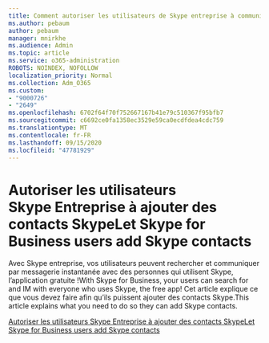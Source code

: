 ```yaml
---
title: Comment autoriser les utilisateurs de Skype entreprise à communiquer avec des utilisateurs de Skype
ms.author: pebaum
author: pebaum
manager: mnirkhe
ms.audience: Admin
ms.topic: article
ms.service: o365-administration
ROBOTS: NOINDEX, NOFOLLOW
localization_priority: Normal
ms.collection: Adm_O365
ms.custom:
- "9000726"
- "2649"
ms.openlocfilehash: 6702f64f70f752667167b41e79c510367f95bfb7
ms.sourcegitcommit: c6692ce0fa1358ec3529e59ca0ecdfdea4cdc759
ms.translationtype: MT
ms.contentlocale: fr-FR
ms.lasthandoff: 09/15/2020
ms.locfileid: "47781929"
---
```

# <a name="let-skype-for-business-users-add-skype-contacts"></a><span data-ttu-id="2a6e7-102">Autoriser les utilisateurs Skype Entreprise à ajouter des contacts Skype</span><span class="sxs-lookup"><span data-stu-id="2a6e7-102">Let Skype for Business users add Skype contacts</span></span>

<span data-ttu-id="2a6e7-103">Avec Skype entreprise, vos utilisateurs peuvent rechercher et communiquer par messagerie instantanée avec des personnes qui utilisent Skype, l’application gratuite !</span><span class="sxs-lookup"><span data-stu-id="2a6e7-103">With Skype for Business, your users can search for and IM with everyone who uses Skype, the free app!</span></span> <span data-ttu-id="2a6e7-104">Cet article explique ce que vous devez faire afin qu’ils puissent ajouter des contacts Skype.</span><span class="sxs-lookup"><span data-stu-id="2a6e7-104">This article explains what you need to do so they can add Skype contacts.</span></span>

[<span data-ttu-id="2a6e7-105">Autoriser les utilisateurs Skype Entreprise à ajouter des contacts Skype</span><span class="sxs-lookup"><span data-stu-id="2a6e7-105">Let Skype for Business users add Skype contacts</span></span>](https://docs.microsoft.com/skypeforbusiness/set-up-skype-for-business-online/let-skype-for-business-users-add-skype-contacts)